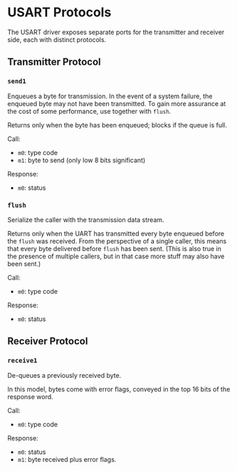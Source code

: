 USART Protocols
===============

The USART driver exposes separate ports for the transmitter and receiver side,
each with distinct protocols.


Transmitter Protocol
--------------------

### `send1`

Enqueues a byte for transmission.  In the event of a system failure, the
enqueued byte may not have been transmitted.  To gain more assurance at the
cost of some performance, use together with `flush`.

Returns only when the byte has been enqueued; blocks if the queue is full.

Call:
- `m0`: type code
- `m1`: byte to send (only low 8 bits significant)

Response:
- `m0`: status


### `flush`

Serialize the caller with the transmission data stream.

Returns only when the UART has transmitted every byte enqueued before the
`flush` was received.  From the perspective of a single caller, this means that
every byte delivered before `flush` has been sent.  (This is also true in the
presence of multiple callers, but in that case more stuff may also have been
sent.)

Call:
- `m0`: type code

Response:
- `m0`: status


Receiver Protocol
-----------------

### `receive1`

De-queues a previously received byte.

In this model, bytes come with error flags, conveyed in the top 16 bits of the
response word.


Call:
- `m0`: type code

Response:
- `m0`: status
- `m1`: byte received plus error flags.



